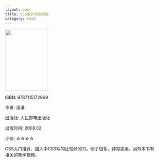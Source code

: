 ```yaml
---
layout: post
title: CSS设计彻底研究
category: read
---
```

<img class="cover" src="/images/2011/12/9787115172969.jpg" width="141" height="200" />

ISBN: 9787115172969

作者: 温谦

出版社: 人民邮电出版社

出版时间: 2008.02

评价: ☆☆☆☆

CSS入门推荐，国人中CSS写的比较好的书。例子很多，非常实用。另外本书有相关的教学视频。

